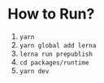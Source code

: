 # How to Run?
1. `yarn`
2. `yarn global add lerna`
3. `lerna run prepublish`
4. `cd packages/runtime`
5. `yarn dev`
